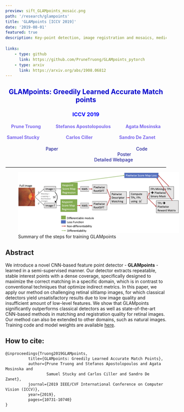 ```yaml
---
preview: sift_GLAMpoints_mosaic.png
path: '/research/glampoints'
title: 'GLAMpoints [ICCV 2019]'
date: '2019-08-01'
featured: true
description: Key-point detection, image registration and mosaics, medical data

links:
    - type: github
      link: https://github.com/PruneTruong/GLAMpoints_pytorch
    - type: arxiv
      link: https://arxiv.org/abs/1908.06812
---
```



## <div align="center"><span style="color:MediumBlue">GLAMpoints: Greedily Learned Accurate Match points</span></div>
### <div align="center"><span style="color:Blue">ICCV 2019</span></div>
#### <div align="center"><span style="color:MediumSlateBlue">Prune Truong &nbsp;&nbsp;&nbsp;&nbsp;&nbsp;&nbsp;&nbsp;&nbsp;&nbsp;&nbsp;&nbsp;&nbsp; Stefanos Apostolopoulos  &nbsp;&nbsp;&nbsp;&nbsp;&nbsp;&nbsp;&nbsp;&nbsp;&nbsp;&nbsp;&nbsp;&nbsp; Agata Mosinska &nbsp;&nbsp;&nbsp;&nbsp;&nbsp;&nbsp;&nbsp;&nbsp;&nbsp;&nbsp; <br> Samuel Stucky &nbsp;&nbsp;&nbsp;&nbsp;&nbsp;&nbsp;&nbsp;&nbsp;&nbsp;&nbsp;&nbsp;&nbsp;&nbsp;&nbsp;&nbsp;&nbsp;&nbsp;&nbsp;&nbsp;&nbsp;&nbsp;&nbsp;&nbsp; Carlos Ciller  &nbsp;&nbsp;&nbsp;&nbsp;&nbsp;&nbsp;&nbsp;&nbsp;&nbsp;&nbsp;&nbsp;&nbsp;&nbsp;&nbsp;&nbsp;&nbsp;&nbsp;&nbsp;&nbsp;&nbsp;&nbsp;&nbsp;&nbsp; Sandro De Zanet &nbsp;&nbsp;&nbsp;&nbsp;&nbsp;&nbsp;&nbsp;&nbsp;</a></span></div>

<div align="center">
&nbsp;&nbsp;&nbsp;&nbsp;&nbsp;&nbsp;&nbsp;&nbsp;&nbsp;&nbsp;&nbsp;&nbsp;&nbsp;&nbsp;&nbsp;&nbsp;
<a href="https://arxiv.org/abs/1908.06812"  style="text-decoration: none;color: DarkBlue ">Paper</a> &nbsp;&nbsp;&nbsp;&nbsp;&nbsp;&nbsp;&nbsp;&nbsp;&nbsp;&nbsp;&nbsp;&nbsp;&nbsp;&nbsp;&nbsp;&nbsp;&nbsp;&nbsp;&nbsp;&nbsp;&nbsp;&nbsp;&nbsp;&nbsp;&nbsp;&nbsp;&nbsp;&nbsp;&nbsp;&nbsp;&nbsp;&nbsp;&nbsp;&nbsp;&nbsp;&nbsp;&nbsp;&nbsp;&nbsp;&nbsp;&nbsp;&nbsp;&nbsp;&nbsp;&nbsp;&nbsp;&nbsp;&nbsp;&nbsp;&nbsp;&nbsp;&nbsp;&nbsp;&nbsp;&nbsp;&nbsp;&nbsp;&nbsp;&nbsp;&nbsp;
<a href="https://github.com/PruneTruong/GLAMpoints_pytorch"  style="text-decoration: none;color: DarkBlue ">Code</a> &nbsp;&nbsp;&nbsp;&nbsp;&nbsp;&nbsp;&nbsp;&nbsp;&nbsp;&nbsp;&nbsp;&nbsp;&nbsp;&nbsp;&nbsp;&nbsp;&nbsp;&nbsp;&nbsp;&nbsp;&nbsp;&nbsp;&nbsp;&nbsp;&nbsp;&nbsp;&nbsp;&nbsp;&nbsp;&nbsp;&nbsp;&nbsp;&nbsp;&nbsp;&nbsp;&nbsp;&nbsp;&nbsp;&nbsp;&nbsp;&nbsp;&nbsp;&nbsp;&nbsp;&nbsp;&nbsp;&nbsp;&nbsp;&nbsp;&nbsp;&nbsp;&nbsp;&nbsp;&nbsp;&nbsp;&nbsp;&nbsp;&nbsp;&nbsp;&nbsp;
<a href="https://drive.google.com/file/d/1706DRoMCr7adBnxws1iLcwUfJ1ClEant/view?usp=sharing"  style="text-decoration: none;color: DarkBlue ">Poster</a> &nbsp;&nbsp;&nbsp;&nbsp;&nbsp;&nbsp;&nbsp;&nbsp;&nbsp;&nbsp;&nbsp;&nbsp;&nbsp;&nbsp;&nbsp;&nbsp;&nbsp;&nbsp;&nbsp;&nbsp;&nbsp;&nbsp;&nbsp;&nbsp;&nbsp;&nbsp;&nbsp;&nbsp;&nbsp;&nbsp;&nbsp;&nbsp;&nbsp;&nbsp;&nbsp;&nbsp;&nbsp;&nbsp;&nbsp;&nbsp;&nbsp;&nbsp;&nbsp;&nbsp;&nbsp;&nbsp;&nbsp;&nbsp;&nbsp;&nbsp;&nbsp;&nbsp;&nbsp;&nbsp;&nbsp;&nbsp;&nbsp;&nbsp;&nbsp;&nbsp;
<a href="https://www.retinai.com/glampoints"  style="text-decoration: none;color: DarkBlue ">Detailed Webpage</a> &nbsp;&nbsp;&nbsp;&nbsp;&nbsp;&nbsp;&nbsp;&nbsp;&nbsp;&nbsp;&nbsp;&nbsp;&nbsp;&nbsp;&nbsp;&nbsp;
</div>


<hr style="border:0.01px solid LightGray"> </hr>

<figure inline style="width: 100%">
  <img src="./images/glam.png">
  <figcaption>Summary of the steps for training GLAMpoints</figcaption>
</figure>

## Abstract
We introduce a novel CNN-based feature point detector - **GLAMpoints** - learned in a semi-supervised manner. Our detector extracts repeatable, stable interest points with a dense coverage, specifically designed to maximize the correct matching in a specific domain, which is in contrast to conventional techniques that optimize indirect metrics. In this paper, we apply our method on challenging retinal slitlamp images, for which classical detectors yield unsatisfactory results due to low image quality and insufficient amount of low-level features. We show that GLAMpoints significantly outperforms classical detectors as well as state-of-the-art CNN-based methods in matching and registration quality for retinal images. Our method can also be extended to other domains, such as natural images. Training code and model weights are available [here](https://github.com/PruneTruong/GLAMpoints_pytorch).



## How to cite:
```
@inproceedings{Truong2019GLAMpoints,
		  title={GLAMpoints: Greedily Learned Accurate Match Points},
		  author={Prune Truong and Stefanos Apostolopoulos and Agata Mosinska and 
		          Samuel Stucky and Carlos Ciller and Sandro De Zanet},
		  journal={2019 IEEE/CVF International Conference on Computer Vision (ICCV)},
		  year={2019},
		  pages={10731-10740}
}
```

